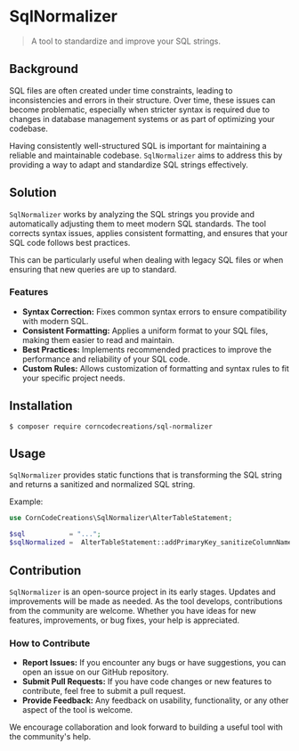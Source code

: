 # SqlNormalizer

> A tool to standardize and improve your SQL strings.

## Background
SQL files are often created under time constraints, leading to inconsistencies and errors in their structure. Over time, these issues can become problematic, especially when stricter syntax is required due to changes in database management systems or as part of optimizing your codebase.

Having consistently well-structured SQL is important for maintaining a reliable and maintainable codebase. `SqlNormalizer` aims to address this by providing a way to adapt and standardize SQL strings effectively.

## Solution
`SqlNormalizer` works by analyzing the SQL strings you provide and automatically adjusting them to meet modern SQL standards. The tool corrects syntax issues, applies consistent formatting, and ensures that your SQL code follows best practices.

This can be particularly useful when dealing with legacy SQL files or when ensuring that new queries are up to standard.

### Features
- **Syntax Correction:** Fixes common syntax errors to ensure compatibility with modern SQL.
- **Consistent Formatting:** Applies a uniform format to your SQL files, making them easier to read and maintain.
- **Best Practices:** Implements recommended practices to improve the performance and reliability of your SQL code.
- **Custom Rules:** Allows customization of formatting and syntax rules to fit your specific project needs.

## Installation
```shell
$ composer require corncodecreations/sql-normalizer
```

## Usage
`SqlNormalizer` provides static functions that is transforming the SQL string and returns a sanitized and normalized SQL string.

Example:
```php
use CornCodeCreations\SqlNormalizer\AlterTableStatement;

$sql           = "...";
$sqlNormalized =  AlterTableStatement::addPrimaryKey_sanitizeColumnName($sql);
```


## Contribution
`SqlNormalizer` is an open-source project in its early stages. Updates and improvements will be made as needed. As the tool develops, contributions from the community are welcome. Whether you have ideas for new features, improvements, or bug fixes, your help is appreciated.

### How to Contribute
- **Report Issues:** If you encounter any bugs or have suggestions, you can open an issue on our GitHub repository.
- **Submit Pull Requests:** If you have code changes or new features to contribute, feel free to submit a pull request.
- **Provide Feedback:** Any feedback on usability, functionality, or any other aspect of the tool is welcome.

We encourage collaboration and look forward to building a useful tool with the community's help.
